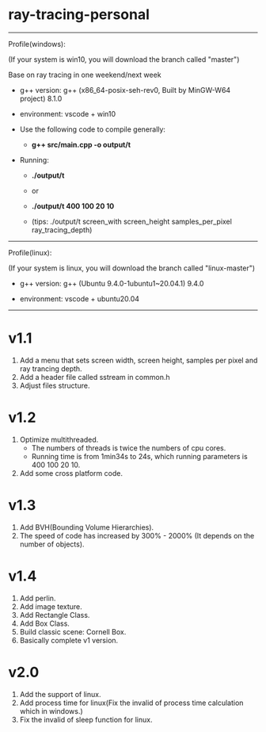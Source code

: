 # ray-tracing-personal
-----------------------------------------------------------------------

Profile(windows):

(If your system is win10, you will download the branch called "master")

Base on ray tracing in one weekend/next week

- g++ version: g++ (x86_64-posix-seh-rev0, Built by MinGW-W64 project) 8.1.0

- environment: vscode + win10

- Use the following code to compile generally:

    - **g++ src/main.cpp -o output/t**

- Running:

    - **./output/t**

    - or

    - **./output/t 400 100 20 10**

    - (tips: ./output/t screen_with screen_height samples_per_pixel ray_tracing_depth)

-----------------------------------------------------------------------

Profile(linux):

(If your system is linux, you will download the branch called "linux-master")

- g++ version: g++ (Ubuntu 9.4.0-1ubuntu1~20.04.1) 9.4.0

- environment: vscode + ubuntu20.04

-----------------------------------------------------------------------

# v1.1

1. Add a menu that sets screen width, screen height, samples per pixel and ray trancing depth.
2. Add a header file called sstream in common.h
3. Adjust files structure.

# v1.2

1. Optimize multithreaded.
    - The numbers of threads is twice the numbers of cpu cores.
    - Running time is from 1min34s to 24s, which running parameters is 400 100 20 10.
2. Add some cross platform code.


# v1.3

1. Add BVH(Bounding Volume Hierarchies).
2. The speed of code has increased by 300% - 2000% (It depends on the number of objects).

# v1.4

1. Add perlin.
2. Add image texture.
3. Add Rectangle Class.
4. Add Box Class.
5. Build classic scene: Cornell Box.
6. Basically complete v1 version.

# v2.0

1. Add the support of linux.
2. Add process time for linux(Fix the invalid of process time calculation which in windows.)
3. Fix the invalid of sleep function for linux.